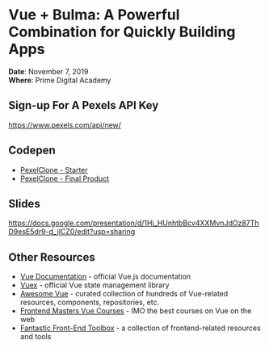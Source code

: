 # Vue + Bulma: A Powerful Combination for Quickly Building Apps

**Date**: November 7, 2019 <br>
**Where**: Prime Digital Academy

## Sign-up For A Pexels API Key

https://www.pexels.com/api/new/

## Codepen 
- [PexelClone - Starter](https://codepen.io/jamesctucker/pen/eYYrBXL)
- [PexelClone - Final Product](https://codepen.io/jamesctucker/pen/eYYVEOB)

## Slides

https://docs.google.com/presentation/d/1Hi_HUnhtbBcv4XXMvnJdOz87ThD9esE5dr9-d_jlCZ0/edit?usp=sharing

## Other Resources

- [Vue Documentation](https://vuejs.org/) - official Vue.js documentation
- [Vuex](https://vuex.vuejs.org/) - official Vue state management library
- [Awesome Vue](https://github.com/vuejs/awesome-vue) - curated collection of hundreds of Vue-related resources, components, repositories, etc.
- [Frontend Masters Vue Courses](https://frontendmasters.com/learn/vue/) - IMO the best courses on Vue on the web
- [Fantastic Front-End Toolbox](https://github.com/jamesctucker/Fantastic-Front-End-Toolbox) - a collection of frontend-related resources and tools

